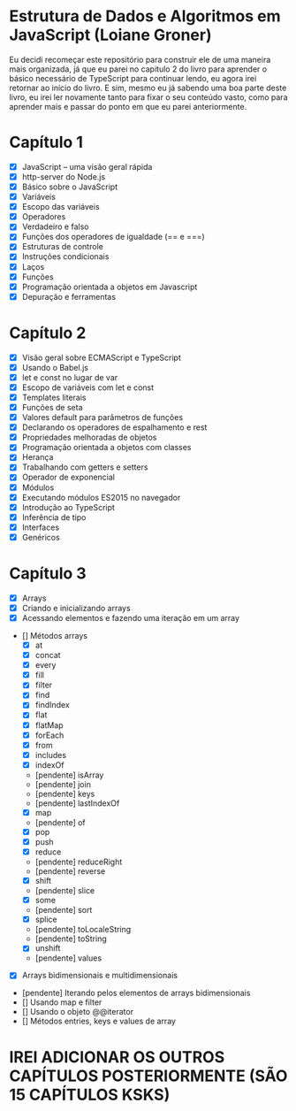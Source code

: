 # Estrutura de Dados e Algoritmos em JavaScript (Loiane Groner)

Eu decidi recomeçar este repositório para construir ele de uma maneira mais organizada, já que eu parei no capitulo 2 do livro para aprender o básico necessário de TypeScript para continuar lendo, eu agora irei retornar ao início do livro. E sim, mesmo eu já sabendo uma boa parte deste livro, eu irei ler novamente tanto para fixar o seu conteúdo vasto, como para aprender mais e passar do ponto em que eu parei anteriormente.

# Capítulo 1

- [x] JavaScript – uma visão geral rápida
- [x] http-server do Node.js
- [x] Básico sobre o JavaScript
- [x] Variáveis
- [x] Escopo das variáveis
- [x] Operadores
- [x] Verdadeiro e falso
- [x] Funções dos operadores de igualdade (== e ===)
- [x] Estruturas de controle
- [x] Instruções condicionais
- [x] Laços
- [x] Funções
- [x] Programação orientada a objetos em Javascript
- [x] Depuração e ferramentas

# Capítulo 2

- [x] Visão geral sobre ECMAScript e TypeScript
- [x] Usando o Babel.js
- [x] let e const no lugar de var
- [x] Escopo de variáveis com let e const
- [x] Templates literais
- [x] Funções de seta
- [x] Valores default para parâmetros de funções
- [x] Declarando os operadores de espalhamento e rest
- [x] Propriedades melhoradas de objetos
- [x] Programação orientada a objetos com classes
- [x] Herança
- [x] Trabalhando com getters e setters
- [x] Operador de exponencial
- [x] Módulos
- [x] Executando módulos ES2015 no navegador
- [x] Introdução ao TypeScript
- [x] Inferência de tipo
- [x] Interfaces
- [x] Genéricos

# Capítulo 3

- [x] Arrays
- [x] Criando e inicializando arrays
- [x] Acessando elementos e fazendo uma iteração em um array
- [] Métodos arrays
  - [x] at
  - [x] concat
  - [x] every
  - [x] fill
  - [x] filter
  - [x] find
  - [x] findIndex
  - [x] flat
  - [x] flatMap
  - [x] forEach
  - [x] from
  - [x] includes
  - [x] indexOf
  - [pendente] isArray
  - [pendente] join
  - [pendente] keys
  - [pendente] lastIndexOf
  - [x] map
  - [pendente] of
  - [x] pop
  - [x] push
  - [x] reduce
  - [pendente] reduceRight
  - [pendente] reverse
  - [x] shift
  - [pendente] slice
  - [x] some
  - [pendente] sort
  - [x] splice
  - [pendente] toLocaleString
  - [pendente] toString
  - [x] unshift
  - [pendente] values
  
- [x] Arrays bidimensionais e multidimensionais
- [pendente] Iterando pelos elementos de arrays bidimensionais
- [] Usando map e filter
- [] Usando o objeto @@iterator
- [] Métodos entries, keys e values de array

# IREI ADICIONAR OS OUTROS CAPÍTULOS POSTERIORMENTE (SÃO 15 CAPÍTULOS KSKS)
